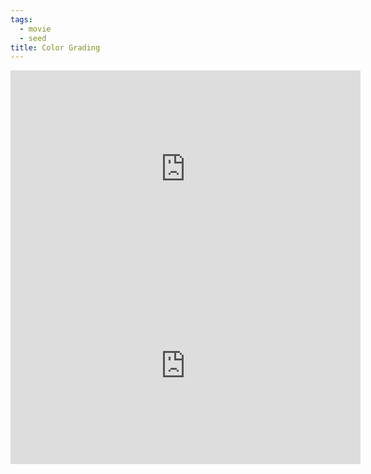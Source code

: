 ```yaml
---
tags:
  - movie
  - seed
title: Color Grading
---
```



<iframe width="560" height="315" src="https://www.youtube.com/embed/krF-24okgoM?si=-H27Iw9dBRGre7Yj" title="YouTube video player" frameborder="0" allow="accelerometer; autoplay; clipboard-write; encrypted-media; gyroscope; picture-in-picture; web-share" referrerpolicy="strict-origin-when-cross-origin" allowfullscreen></iframe>

<iframe width="560" height="315" src="https://www.youtube.com/embed/0_LUfV_6xjs?si=SuMTAXOv37C0zSsN" title="YouTube video player" frameborder="0" allow="accelerometer; autoplay; clipboard-write; encrypted-media; gyroscope; picture-in-picture; web-share" referrerpolicy="strict-origin-when-cross-origin" allowfullscreen></iframe>
